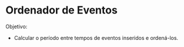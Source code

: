 # Ordenador de Eventos

Objetivo:
* Calcular o período entre tempos de eventos inseridos e ordená-los.
